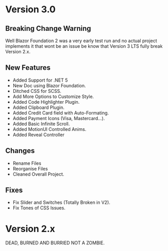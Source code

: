# Version 3.0
## Breaking Change Warning
Well Blazor Foundation 2 was a very early test run and no actual project implements it that wont be an issue be know that Version 3 LTS fully break Version 2.x.

## New Features
- Added Support for .NET 5
- New Doc using Blazor Foundation.
- Ditched CSS for SCSS.
- Add More Options to Customize Style.
- Added Code Highlighter Plugin.
- Added Clipboard Plugin.
- Added Credit Card field with Auto-Formating.
- Added Payment Icons (Visa, Mastercard...).
- Added Basic Infinite Scroll.
- Added MotionUI Controlled Anims.
- Added Reveal Controller

## Changes
- Rename Files
- Reorganise Files
- Cleaned Overall Project.

## Fixes
- Fix Slider and Switches (Totally Broken in V2).
- Fix Tones of CSS Issues.


# Version 2.x
DEAD, BURNED AND BURRIED NOT A ZOMBIE.